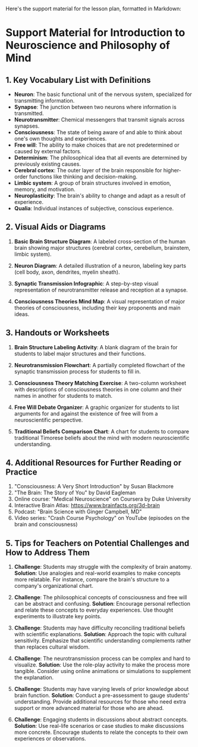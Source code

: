 Here's the support material for the lesson plan, formatted in Markdown:

# Support Material for Introduction to Neuroscience and Philosophy of Mind

## 1. Key Vocabulary List with Definitions

- **Neuron**: The basic functional unit of the nervous system, specialized for transmitting information.
- **Synapse**: The junction between two neurons where information is transmitted.
- **Neurotransmitter**: Chemical messengers that transmit signals across synapses.
- **Consciousness**: The state of being aware of and able to think about one's own thoughts and experiences.
- **Free will**: The ability to make choices that are not predetermined or caused by external factors.
- **Determinism**: The philosophical idea that all events are determined by previously existing causes.
- **Cerebral cortex**: The outer layer of the brain responsible for higher-order functions like thinking and decision-making.
- **Limbic system**: A group of brain structures involved in emotion, memory, and motivation.
- **Neuroplasticity**: The brain's ability to change and adapt as a result of experience.
- **Qualia**: Individual instances of subjective, conscious experience.

## 2. Visual Aids or Diagrams

1. **Basic Brain Structure Diagram**: A labeled cross-section of the human brain showing major structures (cerebral cortex, cerebellum, brainstem, limbic system).

2. **Neuron Diagram**: A detailed illustration of a neuron, labeling key parts (cell body, axon, dendrites, myelin sheath).

3. **Synaptic Transmission Infographic**: A step-by-step visual representation of neurotransmitter release and reception at a synapse.

4. **Consciousness Theories Mind Map**: A visual representation of major theories of consciousness, including their key proponents and main ideas.

## 3. Handouts or Worksheets

1. **Brain Structure Labeling Activity**: A blank diagram of the brain for students to label major structures and their functions.

2. **Neurotransmission Flowchart**: A partially completed flowchart of the synaptic transmission process for students to fill in.

3. **Consciousness Theory Matching Exercise**: A two-column worksheet with descriptions of consciousness theories in one column and their names in another for students to match.

4. **Free Will Debate Organizer**: A graphic organizer for students to list arguments for and against the existence of free will from a neuroscientific perspective.

5. **Traditional Beliefs Comparison Chart**: A chart for students to compare traditional Timorese beliefs about the mind with modern neuroscientific understanding.

## 4. Additional Resources for Further Reading or Practice

1. "Consciousness: A Very Short Introduction" by Susan Blackmore
2. "The Brain: The Story of You" by David Eagleman
3. Online course: "Medical Neuroscience" on Coursera by Duke University
4. Interactive Brain Atlas: https://www.brainfacts.org/3d-brain
5. Podcast: "Brain Science with Ginger Campbell, MD"
6. Video series: "Crash Course Psychology" on YouTube (episodes on the brain and consciousness)

## 5. Tips for Teachers on Potential Challenges and How to Address Them

1. **Challenge**: Students may struggle with the complexity of brain anatomy.
   **Solution**: Use analogies and real-world examples to make concepts more relatable. For instance, compare the brain's structure to a company's organizational chart.

2. **Challenge**: The philosophical concepts of consciousness and free will can be abstract and confusing.
   **Solution**: Encourage personal reflection and relate these concepts to everyday experiences. Use thought experiments to illustrate key points.

3. **Challenge**: Students may have difficulty reconciling traditional beliefs with scientific explanations.
   **Solution**: Approach the topic with cultural sensitivity. Emphasize that scientific understanding complements rather than replaces cultural wisdom.

4. **Challenge**: The neurotransmission process can be complex and hard to visualize.
   **Solution**: Use the role-play activity to make the process more tangible. Consider using online animations or simulations to supplement the explanation.

5. **Challenge**: Students may have varying levels of prior knowledge about brain function.
   **Solution**: Conduct a pre-assessment to gauge students' understanding. Provide additional resources for those who need extra support or more advanced material for those who are ahead.

6. **Challenge**: Engaging students in discussions about abstract concepts.
   **Solution**: Use real-life scenarios or case studies to make discussions more concrete. Encourage students to relate the concepts to their own experiences or observations.